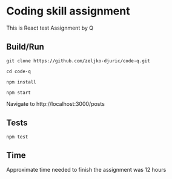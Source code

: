 # Coding skill assignment

This is React test Assignment by Q

## Build/Run

`git clone https://github.com/zeljko-djuric/code-q.git`

`cd code-q`

`npm install`

`npm start`

Navigate to http://localhost:3000/posts

## Tests

`npm test`

## Time

Approximate time needed to finish the assignment was 12 hours
